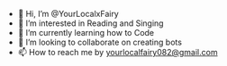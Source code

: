 - 👋 Hi, I’m @YourLocalxFairy
- 👀 I’m interested in Reading and Singing
- 🌱 I’m currently learning how to Code
- 💞️ I’m looking to collaborate on creating bots
- 📫 How to reach me by yourlocalfairy082@gmail.com

<!---
YourLocalxFairy/YourLocalxFairy is a ✨ special ✨ repository because its `README.md` (this file) appears on your GitHub profile.
You can click the Preview link to take a look at your changes.
--->
